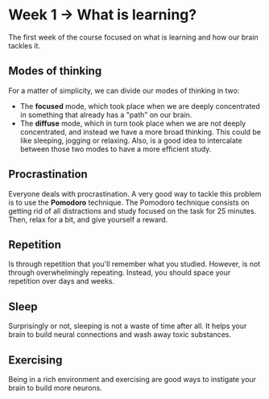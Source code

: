 # Week 1 -> What is learning?

The first week of the course focused on what is learning and how our brain tackles it.

## Modes of thinking
For a matter of simplicity, we can divide our modes of thinking in two:
* The **focused** mode, which took place when we are deeply concentrated in something that already has a "path" on our brain.
* The **diffuse** mode, which in turn took place when we are not deeply concentrated, and instead we have a more broad thinking. This could be like sleeping, jogging or relaxing.
Also, is a good idea to intercalate between those two modes to have a more efficient study.

## Procrastination
Everyone deals with procrastination. A very good way to tackle this problem is to use the **Pomodoro** technique.
The Pomodoro technique consists on getting rid of all distractions and study focused on the task for 25 minutes. Then, relax for a bit, and give yourself a reward.

## Repetition
Is through repetition that you'll remember what you studied. However, is not through overwhelmingly repeating. Instead, you should space your repetition over days and weeks.

## Sleep
Surprisingly or not, sleeping is not a waste of time after all. It helps your brain to build neural connections and wash away toxic substances.

## Exercising
Being in a rich environment and exercising are good ways to instigate your brain to build more neurons.
